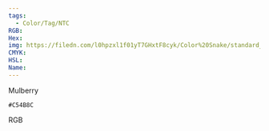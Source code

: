 ```yaml
---
tags:
  - Color/Tag/NTC
RGB:
Hex:
img: https://filedn.com/l0hpzxl1f01yT7GHxtF8cyk/Color%20Snake/standard_csv_to_svg/C54B8C.svg
CMYK:
HSL:
Name:
---
```

Mulberry
```palette
#C54B8C
```
RGB
